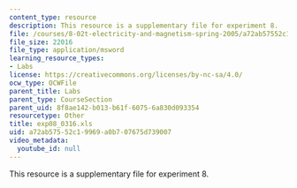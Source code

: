 ```yaml
---
content_type: resource
description: This resource is a supplementary file for experiment 8.
file: /courses/8-02t-electricity-and-magnetism-spring-2005/a72ab57552c19969a0b707675d739007_exp08_0316.xls
file_size: 22016
file_type: application/msword
learning_resource_types:
- Labs
license: https://creativecommons.org/licenses/by-nc-sa/4.0/
ocw_type: OCWFile
parent_title: Labs
parent_type: CourseSection
parent_uid: 8f8ae142-b013-b61f-6075-6a830d093354
resourcetype: Other
title: exp08_0316.xls
uid: a72ab575-52c1-9969-a0b7-07675d739007
video_metadata:
  youtube_id: null
---
```

This resource is a supplementary file for experiment 8.